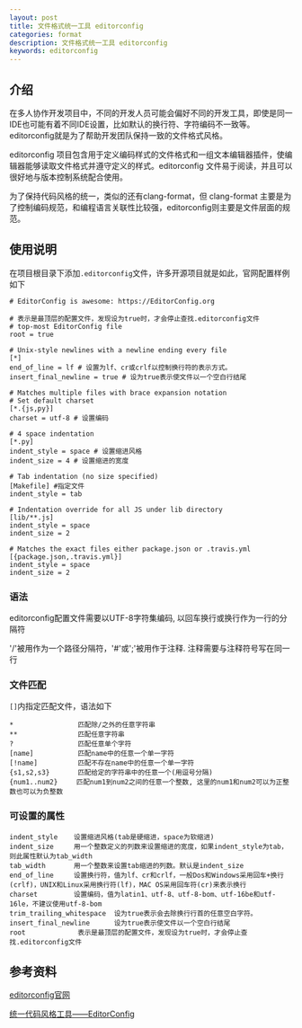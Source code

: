 ```yaml
---
layout: post
title: 文件格式统一工具 editorconfig
categories: format
description: 文件格式统一工具 editorconfig
keywords: editorconfig
---
```


## 介绍
在多人协作开发项目中，不同的开发人员可能会偏好不同的开发工具，即使是同一IDE也可能有着不同IDE设置，比如默认的换行符、字符编码不一致等。editorconfig就是为了帮助开发团队保持一致的文件格式风格。

editorconfig 项目包含用于定义编码样式的文件格式和一组文本编辑器插件，使编辑器能够读取文件格式并遵守定义的样式。editorconfig 文件易于阅读，并且可以很好地与版本控制系统配合使用。

为了保持代码风格的统一，类似的还有clang-format，但 clang-format 主要是为了控制编码规范，和编程语言关联性比较强，editorconfig则主要是文件层面的规范。

## 使用说明
在项目根目录下添加`.editorconfig`文件，许多开源项目就是如此，官网配置样例如下
```.editorconfig
# EditorConfig is awesome: https://EditorConfig.org

# 表示是最顶层的配置文件，发现设为true时，才会停止查找.editorconfig文件
# top-most EditorConfig file
root = true

# Unix-style newlines with a newline ending every file
[*]
end_of_line = lf # 设置为lf、cr或crlf以控制换行符的表示方式。
insert_final_newline = true # 设为true表示使文件以一个空白行结尾

# Matches multiple files with brace expansion notation
# Set default charset
[*.{js,py}]
charset = utf-8 # 设置编码

# 4 space indentation
[*.py]
indent_style = space # 设置缩进风格
indent_size = 4 # 设置缩进的宽度

# Tab indentation (no size specified)
[Makefile] #指定文件
indent_style = tab

# Indentation override for all JS under lib directory
[lib/**.js]
indent_style = space
indent_size = 2

# Matches the exact files either package.json or .travis.yml
[{package.json,.travis.yml}]
indent_style = space
indent_size = 2

```

### 语法

editorconfig配置文件需要以UTF-8字符集编码, 以回车换行或换行作为一行的分隔符

'/'被用作为一个路径分隔符，'#'或';'被用作于注释. 注释需要与注释符号写在同一行

### 文件匹配
`[]`内指定匹配文件，语法如下
```editorconfig
*                匹配除/之外的任意字符串
**               匹配任意字符串
?                匹配任意单个字符
[name]           匹配name中的任意一个单一字符
[!name]          匹配不存在name中的任意一个单一字符
{s1,s2,s3}       匹配给定的字符串中的任意一个(用逗号分隔) 
{num1..num2}   　匹配num1到num2之间的任意一个整数, 这里的num1和num2可以为正整数也可以为负整数
```

### 可设置的属性
```editorconfig
indent_style    设置缩进风格(tab是硬缩进，space为软缩进)
indent_size     用一个整数定义的列数来设置缩进的宽度，如果indent_style为tab，则此属性默认为tab_width
tab_width       用一个整数来设置tab缩进的列数。默认是indent_size
end_of_line     设置换行符，值为lf、cr和crlf，一般Dos和Windows采用回车+换行(crlf)，UNIX和Linux采用换行符(lf)，MAC OS采用回车符(cr)来表示换行
charset         设置编码，值为latin1、utf-8、utf-8-bom、utf-16be和utf-16le，不建议使用utf-8-bom
trim_trailing_whitespace  设为true表示会去除换行行首的任意空白字符。
insert_final_newline      设为true表示使文件以一个空白行结尾
root        　　　表示是最顶层的配置文件，发现设为true时，才会停止查找.editorconfig文件
```

## 参考资料
[editorconfig官网](https://editorconfig.org/)

[统一代码风格工具——EditorConfig](https://cloud.tencent.com/developer/article/1546185)

